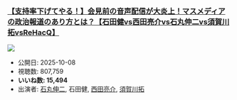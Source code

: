 ### [【支持率下げてやる！】会見前の音声配信が大炎上！マスメディアの政治報道のあり方とは？【石田健vs西田亮介vs石丸伸二vs須賀川拓vsReHacQ】](https://www.youtube.com/watch?v=0BV-ZkN2Q8o)
[![](https://img.youtube.com/vi/0BV-ZkN2Q8o/sddefault.jpg)](https://www.youtube.com/watch?v=0BV-ZkN2Q8o)
-   公開日: 2025-10-08
-   視聴数: 807,759
-   **いいね数: 15,494**
-   出演者: [石丸伸二](/rehacq_fan/people/石丸伸二 "wikilink"), 石田健, [西田亮介](/rehacq_fan/people/西田亮介 "wikilink"), [須賀川拓](/rehacq_fan/people/須賀川拓 "wikilink")
